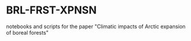 # BRL-FRST-XPNSN
notebooks and scripts for the paper "Climatic impacts of Arctic expansion of boreal forests"
